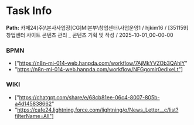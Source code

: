 # Task Info

**Path:** 카페24(주)\본사사업장\[CG]MI본부\창업센터\사업운영1 / hjkim16 / [351159] 창업센터 사이트 콘텐츠 관리 _ 콘텐츠 기획 및 작성 / 2025-10-01_00-00-00

### BPMN
- ["https://n8n-mi-014-web.hanpda.com/workflow/7AjMkYVZOb3QAhlY"
- "https://n8n-mi-014-web.hanpda.com/workflow/NFGgomir0edlxeLt"]

### WIKI
- ["https://chatgpt.com/share/e/68cb81ee-06c4-8007-805b-a4d145838662"
- "https://cafe24.lightning.force.com/lightning/o/News_Letter__c/list?filterName=All"]

